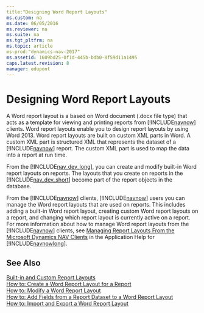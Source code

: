 ```yaml
---
title:"Designing Word Report Layouts"
ms.custom: na
ms.date: 06/05/2016
ms.reviewer: na
ms.suite: na
ms.tgt_pltfrm: na
ms.topic: article
ms-prod:"dynamics-nav-2017"
ms.assetid: 1609bd25-0f1d-445b-bdb0-8f59d11a1495
caps.latest.revision: 8
manager: edupont
---
```

# Designing Word Report Layouts
A Word report layout is a based on Word document \(.docx file type\) that acts as a template for viewing and printing reports from [!INCLUDE[navnow](includes/navnow_md.md)] clients. Word report layouts enable you to design report layouts by using Word 2013. Word report layouts are built on custom XML parts in Word. A custom XML part is structured XML that represents the dataset of a [!INCLUDE[navnow](includes/navnow_md.md)] report. The custom XML part is used to map the data into a report at run time.  
  
 From the [!INCLUDE[nav_dev_long](includes/nav_dev_long_md.md)], you can create and modify built\-in Word report layouts on reports. The layouts that you create on reports in the [!INCLUDE[nav_dev_short](includes/nav_dev_short_md.md)] become part of the report objects in the database.  
  
 From the [!INCLUDE[navnow](includes/navnow_md.md)] clients, [!INCLUDE[navnow](includes/navnow_md.md)] users you can manage the Word report layouts that are used on reports. This includes adding a built\-in Word report layout, creating custom Word report layouts on a report, and changing which report layout is currently active on a report. For more information about how to manage Word report layouts from the [!INCLUDE[navnow](includes/navnow_md.md)] clients, see [Managing Report Layouts From the Microsoft Dynamics NAV Clients](../Topic/Managing%20Report%20Layouts%20From%20the%20Microsoft%20Dynamics%20NAV%20Clients.md) in the Application Help for [!INCLUDE[navnowlong](includes/navnowlong_md.md)].  
  
## See Also  
 [Built-in and Custom Report Layouts](Designing-Report-Layouts-from-the-Microsoft-Dynamics-NAV-Development-Environment.md#BuilinCustomLayouts)   
 [How to: Create a Word Report Layout for a Report](../Topic/How%20to:%20Create%20a%20Word%20Report%20Layout%20for%20a%20Report.md)   
 [How to: Modify a Word Report Layout](../Topic/How%20to:%20Modify%20a%20Word%20Report%20Layout.md)   
 [How to: Add Fields from a Report Dataset to a Word Report Layout](../Topic/How%20to:%20Add%20Fields%20from%20a%20Report%20Dataset%20to%20a%20Word%20Report%20Layout.md)   
 [How to: Import and Export a Word Report Layout](../Topic/How%20to:%20Import%20and%20Export%20a%20Word%20Report%20Layout.md)